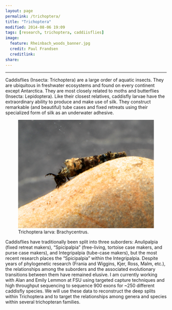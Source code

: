 ```yaml
---
layout: page
permalink: /trichoptera/
title: "Trichoptera"
modified: 2014-08-06 19:09
tags: [research, trichoptera, caddiisflies]
image:
  feature: Rheinbach_woods_banner.jpg
  credit: Paul Frandsen
  creditlink: 
share: 
---
```

-----

Caddisflies (Insecta: Trichoptera) are a large order of aquatic insects. They are ubiquitous in freshwater ecosystems and found on every continent except Antarctica. They are most closely related to moths and butterflies (Insecta: Lepidoptera). Like their closest relatives, caddisfly larvae have the extraordinary ability to produce and make use of silk. They construct remarkable (and beautiful) tube cases and fixed retreats using their specialized form of silk as an underwater adhesive.

<figure>
    <a href="/images/IMG_0460.JPG"><img src="/images/IMG_0460.JPG"></a>
    <figcaption>Trichoptera larva: Brachycentrus.</figcaption>
</figure>

Caddisflies have traditionally been split into three suborders: Anulipalpia (fixed retreat makers), “Spicipalpia” (free-living, tortoise case makers, and purse case makers), and Integripalpia (tube-case makers), but the most recent research places the “Spicipalpia” within the Integripalpia. Despite years of phylogenetic research (Frania and Wiggins, Kjer, Ross, Malm, etc.), the relationships among the suborders and the associated evolutionary transitions between them have remained elusive. I am currently working with Alan and Emily Lemmon at FSU using targeted capture techniques and high throughput sequencing to sequence 900 exons for ~250 different caddisfly species. We will use these data to reconstruct the deep splits within Trichoptera and to target the relationships among genera and species within several trichopteran families.